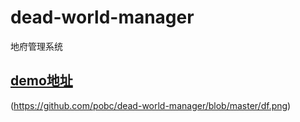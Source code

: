 # dead-world-manager
地府管理系统
## [demo地址](http://kzgfmo.axshare.cn/#g=1&p=%E9%A6%96%E9%A1%B5)
(https://github.com/pobc/dead-world-manager/blob/master/df.png)
